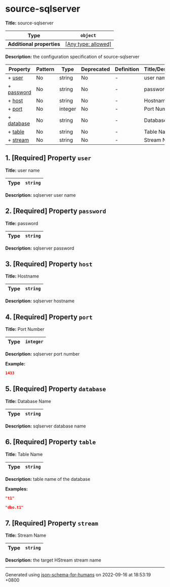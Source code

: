 # source-sqlserver

**Title:** source-sqlserver

| Type                      | `object`                                                                  |
| ------------------------- | ------------------------------------------------------------------------- |
| **Additional properties** | [[Any type: allowed]](# "Additional Properties of any type are allowed.") |

**Description:** the configuration specification of source-sqlserver

| Property                 | Pattern | Type    | Deprecated | Definition | Title/Description |
| ------------------------ | ------- | ------- | ---------- | ---------- | ----------------- |
| + [user](#user )         | No      | string  | No         | -          | user name         |
| + [password](#password ) | No      | string  | No         | -          | password          |
| + [host](#host )         | No      | string  | No         | -          | Hostname          |
| + [port](#port )         | No      | integer | No         | -          | Port Number       |
| + [database](#database ) | No      | string  | No         | -          | Database Name     |
| + [table](#table )       | No      | string  | No         | -          | Table Name        |
| + [stream](#stream )     | No      | string  | No         | -          | Stream Name       |

## <a name="user"></a>1. [Required] Property `user`

**Title:** user name

| Type | `string` |
| ---- | -------- |

**Description:** sqlserver user name

## <a name="password"></a>2. [Required] Property `password`

**Title:** password

| Type | `string` |
| ---- | -------- |

**Description:** sqlserver password

## <a name="host"></a>3. [Required] Property `host`

**Title:** Hostname

| Type | `string` |
| ---- | -------- |

**Description:** sqlserver hostname

## <a name="port"></a>4. [Required] Property `port`

**Title:** Port Number

| Type | `integer` |
| ---- | --------- |

**Description:** sqlserver port number

**Example:** 

```json
1433
```

## <a name="database"></a>5. [Required] Property `database`

**Title:** Database Name

| Type | `string` |
| ---- | -------- |

**Description:** sqlserver database name

## <a name="table"></a>6. [Required] Property `table`

**Title:** Table Name

| Type | `string` |
| ---- | -------- |

**Description:** table name of the database

**Examples:** 

```json
"t1"
```

```json
"dbo.t1"
```

## <a name="stream"></a>7. [Required] Property `stream`

**Title:** Stream Name

| Type | `string` |
| ---- | -------- |

**Description:** the target HStream stream name

----------------------------------------------------------------------------------------------------------------------------
Generated using [json-schema-for-humans](https://github.com/coveooss/json-schema-for-humans) on 2022-09-16 at 18:53:19 +0800
